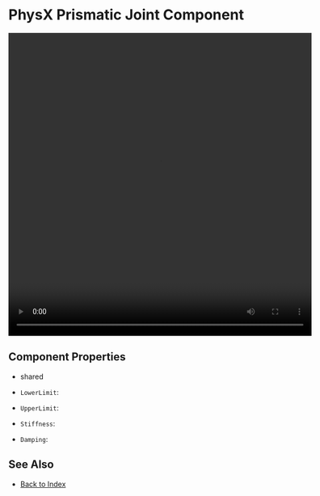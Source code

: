 # PhysX Prismatic Joint Component

<!-- PAGE IS TODO -->

<video src="media/prismatic-joint.webm" width="600" height="600" autoplay loop></video>

## Component Properties

* shared

* `LowerLimit`:
* `UpperLimit`:
* `Stiffness`:
* `Damping`:

## See Also

* [Back to Index](../../index.md)
